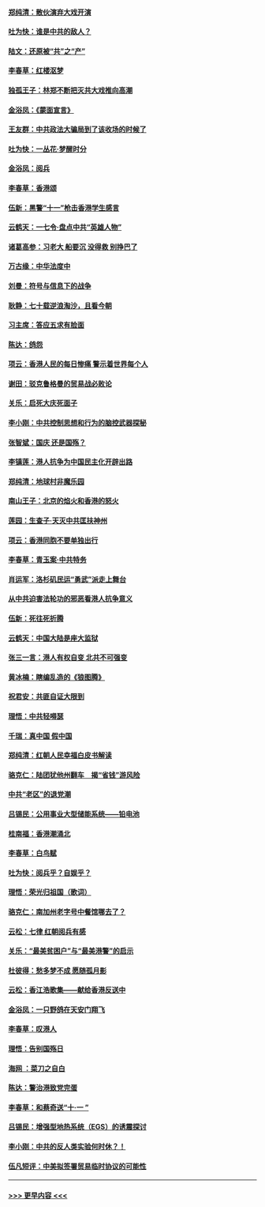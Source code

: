 #### [郑纯清：散伙演弃大戏开演](../pages/nsc993/n11570826.md?t=10060544) 
#### [吐为快：谁是中共的敌人？](../pages/nsc993/n11570817.md?t=10060544) 
#### [陆文：还原被“共”之“产”](../pages/nsc993/n11570798.md?t=10060544) 
#### [李春草：红楼沤梦](../pages/nsc993/n11569673.md?t=10060544) 
#### [独孤王子：林郑不断把灭共大戏推向高潮](../pages/nsc993/n11569381.md?t=10060544) 
#### [金浴凤：《蒙面宣言》](../pages/nsc993/n11569368.md?t=10060544) 
#### [王友群：中共政法大骗局到了该收场的时候了](../pages/nsc993/n11568940.md?t=10060544) 
#### [吐为快：一丛花‧梦醒时分](../pages/nsc993/n11567491.md?t=10060544) 
#### [金浴凤：阅兵](../pages/nsc993/n11567454.md?t=10060544) 
#### [李春草：香港颂](../pages/nsc993/n11567444.md?t=10060544) 
#### [伍新：黑警“十一”枪击香港学生感言](../pages/nsc993/n11567426.md?t=10060544) 
#### [云鹤天：一七令‧盘点中共“英雄人物”](../pages/nsc993/n11567091.md?t=10060544) 
#### [诸葛高参：习老大 船要沉 没得救 别挣巴了](../pages/nsc993/n11566976.md?t=10060544) 
#### [万古缘：中华法度中](../pages/nsc993/n11566726.md?t=10060544) 
#### [刘曼：符号与信息下的战争](../pages/nsc993/n11564655.md?t=10060544) 
#### [耿静：七十载逆浪淘沙，且看今朝](../pages/nsc993/n11564520.md?t=10060544) 
#### [习主席：答应五求有脸面](../pages/nsc993/n11563953.md?t=10060544) 
#### [陈达：鸽怨](../pages/nsc993/n11561879.md?t=10060544) 
#### [项云：香港人民的每日惨痛  警示着世界每个人](../pages/nsc993/n11559273.md?t=10060544) 
#### [谢田：驳克鲁格曼的贸易战必败论](../pages/nsc993/n11555840.md?t=10060544) 
#### [关乐：启死大庆死面子](../pages/nsc993/n11556823.md?t=10060544) 
#### [李小刚：中共控制思想和行为的脑控武器探秘](../pages/nsc993/n11556776.md?t=10060544) 
#### [张智斌：国庆  还是国殇？](../pages/nsc993/n11556617.md?t=10060544) 
#### [李镇莲：港人抗争为中国民主化开辟出路](../pages/nsc993/n11556570.md?t=10060544) 
#### [郑纯清：地球村非魔乐园](../pages/nsc993/n11555415.md?t=10060544) 
#### [南山王子：北京的焰火和香港的怒火](../pages/nsc993/n11555318.md?t=10060544) 
#### [莲园：生查子·天灭中共匡扶神州](../pages/nsc993/n11555302.md?t=10060544) 
#### [项云：香港同胞不要单独出行](../pages/nsc993/n11555276.md?t=10060544) 
#### [李春草：青玉案‧中共特务](../pages/nsc993/n11552356.md?t=10060544) 
#### [肖运军：洛杉矶民运“勇武”派走上舞台](../pages/nsc993/n11551595.md?t=10060544) 
#### [从中共迫害法轮功的邪恶看港人抗争意义](../pages/nsc993/n11540858.md?t=10060544) 
#### [伍新：死往死折腾](../pages/nsc993/n11550174.md?t=10060544) 
#### [云鹤天：中国大陆是座大监狱](../pages/nsc993/n11550155.md?t=10060544) 
#### [张三一言：港人有权自变 北共不可强变](../pages/nsc993/n11550132.md?t=10060544) 
#### [黄冰楠：瞎编乱造的《狼图腾》](../pages/nsc993/n11550082.md?t=10060544) 
#### [祝君安：共匪自证大限到](../pages/nsc993/n11550041.md?t=10060544) 
#### [理悟：中共轻嘚瑟](../pages/nsc993/n11547978.md?t=10060544) 
#### [千瑞：真中国 假中国](../pages/nsc993/n11547865.md?t=10060544) 
#### [郑纯清：红朝人民幸福白皮书解读](../pages/nsc993/n11547499.md?t=10060544) 
#### [骆克仁：陆团犹他州翻车　揭“省钱”游风险](../pages/nsc993/n11546977.md?t=10060544) 
#### [中共“老区”的退党潮](../pages/nsc993/n11545995.md?t=10060544) 
#### [吕锡民：公用事业大型储能系统——铅电池](../pages/nsc993/n11545701.md?t=10060544) 
#### [桂南福：香港潮涌北](../pages/nsc993/n11545682.md?t=10060544) 
#### [李春草：白鸟赋](../pages/nsc993/n11545663.md?t=10060544) 
#### [吐为快：阅兵乎？自娱乎？](../pages/nsc993/n11545625.md?t=10060544) 
#### [理悟：荣光归祖国（歌词）](../pages/nsc993/n11545616.md?t=10060544) 
#### [骆克仁：南加州老字号中餐馆哪去了？](../pages/nsc993/n11545120.md?t=10060544) 
#### [云松：七律 红朝阅兵有感](../pages/nsc993/n11542394.md?t=10060544) 
#### [关乐：“最美贫困户”与“最美港警”的启示](../pages/nsc993/n11542252.md?t=10060544) 
#### [杜彼得：愁多梦不成 愿随孤月影](../pages/nsc993/n11540296.md?t=10060544) 
#### [云松：香江浩歌集——献给香港反送中](../pages/nsc993/n11540149.md?t=10060544) 
#### [金浴凤：一只野鸽在天安门翔飞](../pages/nsc993/n11540280.md?t=10060544) 
#### [李春草：叹港人](../pages/nsc993/n11540119.md?t=10060544) 
#### [理悟：告别国殇日](../pages/nsc993/n11539610.md?t=10060544) 
#### [海网 ：菜刀之自白](../pages/nsc993/n11539597.md?t=10060544) 
#### [陈达：警治港致党完蛋](../pages/nsc993/n11538127.md?t=10060544) 
#### [李春草：和蔡奇送“十·一 ”](../pages/nsc993/n11537810.md?t=10060544) 
#### [吕锡民：增强型地热系统（EGS）的诱震探讨](../pages/nsc993/n11537765.md?t=10060544) 
#### [李小刚：中共的反人类实验何时休？！](../pages/nsc993/n11537669.md?t=10060544) 
#### [伍凡短评：中美拟签署贸易临时协议的可能性](../pages/nsc993/n11536773.md?t=10060544) 

----
#### [ >>> 更早内容 <<< ](../indexes/nsc993-earlier.md)
